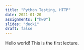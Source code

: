 ```yaml
---
title: "Python Testing, HTTP"
date: 2021-01-20
assignments: ["hw0"]
slides: "deck1"
draft: false
---
```


Hello world! This is the first lecture.
